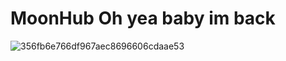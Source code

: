 # MoonHub Oh yea baby im back





![356fb6e766df967aec8696606cdaae53](https://github.com/UniTheVerse/MoonLight-Hub/assets/141660013/0be52463-5b69-40db-bb60-565657f8b8f3)
